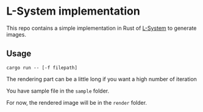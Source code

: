 # L-System implementation

This repo contains a simple implementation in Rust of [L-System](https://en.m.wikipedia.org/wiki/L-system) to generate images.

## Usage

```
cargo run -- [-f filepath]
```

The rendering part can be a little long if you want a high number of iteration

You have sample file in the `sample` folder.

For now, the rendered image will be in the `render` folder.
